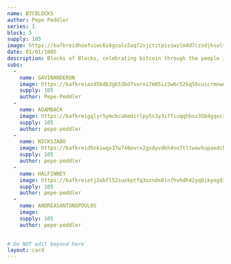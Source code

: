```yaml
---
name: BTCBLOCKS
author: Pepe Peddler
series: 1
block: 5
supply: 105
image: https://bafkreidhuofuiwc6i6gsals5aqf2vjctztpisiwzlm4d7czsdjksoltayi.ipfs.nftstorage.link/
date: 01/01/1005
description: Blocks of Blocks, celebrating bitcoin through the people in it. <br><br>This piece consists of sub collection of individual pieces. Pick the ones that inspired you most, or get the full set and display them as you want.
subs: 
  -
    name: GAVINANDERON
    image: https://bafkreiazd5kdb3gk53bd7vurni7m65iz3w6c52kq56cuicrmnwqdc3yntu.ipfs.nftstorage.link/
    supply: 105   
    author: Pepe-Peddler
  -
    name: ADAMBACK
    image: https://bafkreigqlyr5ymcbcakmdzrlpy5s3y3i7fiuqqhbss35b4gqxcr326xwaa.ipfs.nftstorage.link/
    supply: 105   
    author: pepe-peddler
  -
    name: NICKSZABO
    image: https://bafkreid5nkiwqx37w746ovrx2gsdyvdkh4no7tltwavhupaedchfd5xsoq.ipfs.nftstorage.link/
    supply: 105   
    author: pepe-peddler
  -
    name: HALFINNEY
    image: https://bafkreietj2ebfl52suxkptfq3ozndx6lnfhvhdh42yqbikyogdiglgwmay.ipfs.nftstorage.link/
    supply: 105   
    author: pepe-peddler
  -
    name: ANDREASANTONOPOULOS
    image: 
    supply: 105   
    author: pepe-peddler
    

# Do NOT edit beyond here
layout: card
---
```


